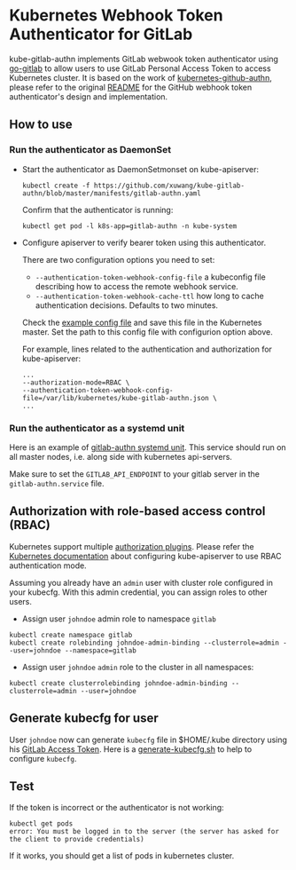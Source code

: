 # Kubernetes Webhook Token Authenticator for GitLab

kube-gitlab-authn implements GitLab webwook token authenticator using [go-gitlab]( github.com/xanzy/go-gitlab) to allow users to use GitLab Personal Access Token to access Kubernetes cluster. It is based on the work of [kubernetes-github-authn](https://github.com/oursky/kubernetes-github-authn/), please refer to the original [README](https://github.com/oursky/kubernetes-github-authn/blob/master/README.md) for the GitHub webhook token authenticator's design and implementation.

## How to use

### Run the authenticator as DaemonSet

* Start the authenticator as DaemonSetmonset on kube-apiserver:

  ```
  kubectl create -f https://github.com/xuwang/kube-gitlab-authn/blob/master/manifests/gitlab-authn.yaml
  ```

  Confirm that the authenticator is running:

  ```
  kubectl get pod -l k8s-app=gitlab-authn -n kube-system
  ```

* Configure apiserver to verify bearer token using this authenticator.

  There are two configuration options you need to set:

    * `--authentication-token-webhook-config-file` a kubeconfig file describing how to
  access the remote webhook service.
    * `--authentication-token-webhook-cache-ttl` how long to cache authentication decisions. Defaults to two minutes.

  Check the [example config file](manifests/token-webhook-config.json) and save
  this file in the Kubernetes master. Set the path to this config file with configurion option above.

  For example, lines related to the authentication and authorization for kube-apiserver:

  ```
  ...
  --authorization-mode=RBAC \
  --authentication-token-webhook-config-file=/var/lib/kubernetes/kube-gitlab-authn.json \
  ...
  ```

### Run the authenticator as a systemd unit

Here is an example of [gitlab-authn systemd unit](systemd/gitlab-authn.service). This service should run on all master nodes, i.e. along side with kubernetes api-servers.

Make sure to set the `GITLAB_API_ENDPOINT` to your gitlab server in the `gitlab-authn.service` file.

## Authorization with role-based access control (RBAC)

Kubernetes support multiple [authorization
plugins](https://kubernetes.io/docs/admin/authorization). Please refer the [Kubernetes
documentation](https://kubernetes.io/docs/admin/authorization/rbac/) about configuring kube-apiserver to use RBAC authentication mode.

Assuming you already have an `admin` user with cluster role configured in your kubecfg. With this admin credential, you can assign roles to other users.

* Assign user `johndoe` admin role to namespace `gitlab`

```
kubectl create namespace gitlab
kubectl create rolebinding johndoe-admin-binding --clusterrole=admin --user=johndoe --namespace=gitlab
```

* Assign user `johndoe` `admin` role to the cluster in all namespaces:

```
kubectl create clusterrolebinding johndoe-admin-binding --clusterrole=admin --user=johndoe
```
## Generate kubecfg for user

User `johndoe` now can generate `kubecfg` file in $HOME/.kube directory using his [GitLab Access Token](https://gitlab.example.come/profile/account). Here is a [generate-kubecfg.sh](generate-kubecfg.sh) to help to configure `kubecfg`.

## Test

If the token is incorrect or the authenticator is not working:
```
kubectl get pods
error: You must be logged in to the server (the server has asked for the client to provide credentials)
```
If it works, you should get a list of pods in kubernetes cluster.


